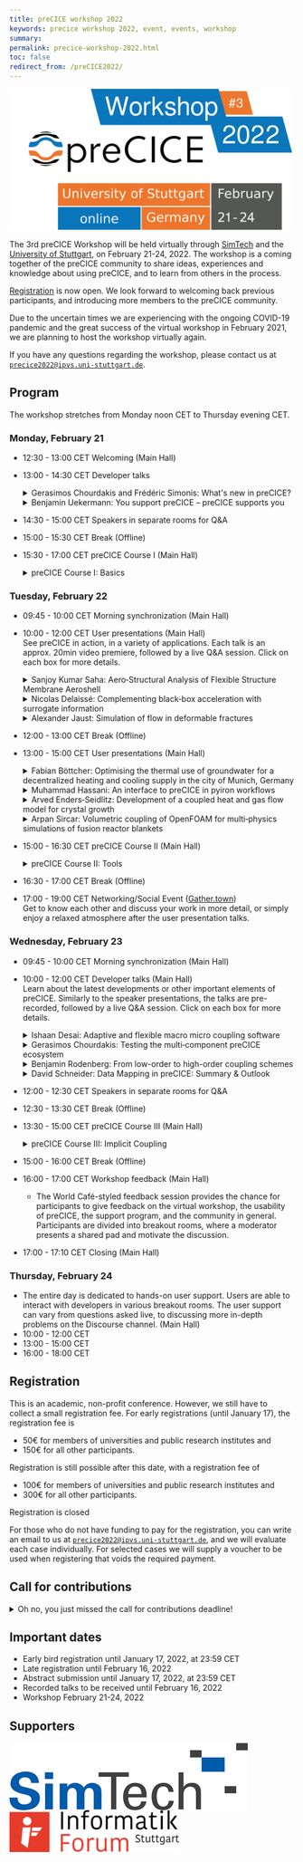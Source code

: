 ```yaml
---
title: preCICE workshop 2022
keywords: precice workshop 2022, event, events, workshop
summary:
permalink: precice-workshop-2022.html
toc: false
redirect_from: /preCICE2022/
---
```


<img class="img-responsive center-block" src="images/events/precice2022.svg" alt="preCICE Workshop banner" style="max-width: 500px; margin:auto;">

The 3rd preCICE Workshop will be held virtually through [SimTech](https://www.simtech.uni-stuttgart.de/) and the [University of Stuttgart](https://www.uni-stuttgart.de/en/), on February 21-24, 2022. The workshop is a coming together of the preCICE community to share ideas, experiences and knowledge about using preCICE, and to learn from others in the process.

[Registration](https://precice.org/precice-workshop-2022.html#registration) is now open. We look forward to welcoming back previous participants, and introducing more members to the preCICE community.

Due to the uncertain times we are experiencing with the ongoing COVID-19 pandemic and the great success of the virtual workshop in February 2021, we are planning to host the workshop virtually again.

If you have any questions regarding the workshop, please contact us at [`precice2022@ipvs.uni-stuttgart.de`](mailto:precice2022@ipvs.uni-stuttgart.de).

## Program

The workshop stretches from Monday noon CET to Thursday evening CET.

### Monday, February 21

* 12:30 - 13:00 CET Welcoming (Main Hall)
* 13:00 - 14:30 CET Developer talks

    <details class="workshop-event" id="Chourdakis and Simonis"><summary> Gerasimos Chourdakis and Frédéric Simonis: What's new in preCICE?</summary>
    <p>Authors: <a href="https://www.in.tum.de/en/i05/people/personen/gerasimos-chourdakis/">Gerasimos Chourdakis</a>, <a href="https://www.in.tum.de/en/i05/people/personen/frederic-simonis/">Frédéric Simonis</a><br/>
    Affiliation: Technical University of Munich, Germany</p>
    <p>The core library became more robust, user-, and resource-friendly, while we restructured the tutorials and polished both bindings and adapters.
    In this talk, we will explore released as well as upcoming changes to both the library and the ecosystem as a whole.</p>
    </details>

    <details class="workshop-event" id="Uekermann"><summary>Benjamin Uekermann: You support preCICE – preCICE supports you</summary>
    <p>Authors: <a href="https://www.simtech.uni-stuttgart.de/exc/people/Uekermann/">Benjamin Uekermann</a><br/>
    Affiliation: University of Stuttgart, Germany</p>
    <p>Funding open-source research software such as preCICE in a sustainable manner is a challenge. Moreover, during the past year, the amount of support requests and collaborations has reached the manageable limit of the preCICE core team. We are introducing a preCICE support program to solve both issues – such that you can support preCICE and, thus, we can support you in a better and more reliable way. In this talk, we step you through our thought process that led to the program and discuss its funding and support options.</p>
    </details>

* 14:30 - 15:00 CET Speakers in separate rooms for Q&A
* 15:00 - 15:30 CET Break (Offline)
* 15:30 - 17:00 CET preCICE Course I (Main Hall)

  <details class="workshop-event" id="courseI"><summary>preCICE Course I: Basics</summary>
  <p>Instructors: <a href="https://www.in.tum.de/en/i05/people/personen/gerasimos-chourdakis/">Gerasimos Chourdakis</a>, <a href="https://www.simtech.uni-stuttgart.de/exc/people/Uekermann/">Benjamin Uekermann</a><br/>
  Affiliation: Technical University of Munich, University of Stuttgart, preCICE developers.</p>
  <p>A hands-on introduction to preCICE, recommended for new users that want to learn how to couple their own codes.</p>
  <p>In this first part, we couple two simple Python codes, discussing the basic methods of the preCICE API.</p>
  <p>We recommend to use the <a href="https://precice.org/installation-vm.html">preCICE Demo Virtual Machine</a> for the course. If you, however, prefer installing things on your system, you require preCICE v2.3, Python 3.6 or newer, and the Python bindings of preCICE. Optionally, please also install ParaView and gnuplot, or similar software to visualize VTK point data and CSV files.</p>
  </details>

### Tuesday, February 22

* 09:45 - 10:00 CET Morning synchronization (Main Hall)
* 10:00 - 12:00 CET User presentations (Main Hall)<br/>
  See preCICE in action, in a variety of applications. Each talk is an approx. 20min video premiere, followed by a live Q&A session.
  Click on each box for more details.<br/>

    <details class="workshop-event" id="Saha"><summary>Sanjoy Kumar Saha: Aero‐Structural Analysis of Flexible Structure Membrane Aeroshell</summary>
    <p>Authors: <a>Sanjoy Kumar Saha</a><br/>
    Affiliation: Hokkaido University, Japan</p>
    <p>Atmospheric entry is one of the most critical phases in planetary exploration missions due to
    the strong heating, communication blackout and aerodynamic loads caused by the high
    velocity of the capsule. The use of a deployable aerodynamic decelerator with flexible
    membrane as an entry vehicle is a convenient concept that has drawn significant research attention because it provides reduced aerodynamic heating with low ballistic coefficient.</p>
    <p>In this study, the membrane aeroshell was investigated by a fluid‐structure interaction (FSI)
    model based on open‐source fluid solver SU2, computational structural solver CalculiX and
    coupling library preCICE. The present analysis model accurately recreated fundamental flow
    features such as swing motion, shock waves, and the expansion area in the flow field
    simulation. The aeroshell was elastically deformed by aerodynamic force caused by the large
    pressure difference between the front and rear side of the vehicle.</p>
    </details>

    <details class="workshop-event" id="Delaissé"><summary>Nicolas Delaissé: Complementing black‐box acceleration with surrogate information</summary>
    <p>Authors: <a>Nicolas Delaissé</a><br/>
    Affiliation: Ghent University, Belgium</p>
    <p>For partitioned simulation of strongly coupled fluid‐structure interaction problems, an implicit
    coupling scheme with a quasi‐Newton acceleration is often used. All quasi‐Newton
    acceleration methods now implemented in preCICE use the solvers as black‐boxes. However,
    by solving a simplified version of the problem at the start of each time step, both an initial
    Jacobian and solution are obtained, which can subsequently be used as starting point of the
    actual simulation. This method is called IQN‐ILSM. The simplified version of the problem –
    termed surrogate model – can have a coarser mesh or just simplified physics. A prerequisite is
    that the calculation time is significantly less than the actual problem. Finally, also the Jacobian
    and solution from the previous time step can be regarded as surrogate model, resulting in a
    reuse method without large square matrices.
    </p>
    </details>

    <details class="workshop-event" id="Jaust"><summary>Alexander Jaust: Simulation of flow in deformable fractures</summary>
    <p>Authors: <a>Alexander Jaust</a>, Miriam Schulte<br/>
    Affiliation: University of Stuttgart, Germany</p>
    <p>As part of the SFB1313 we work on coupled porous-media applications. This includes the prediction of fluid flow in and deformation of fractures in a porous medium. These predictions are important for hydraulic applications and hydro-fracking. We present an approach to simulate such applications based on a mixed-dimensional model using FEniCS and preCICE. This approach avoids the ill-conditioned monolithic problem and is suitable for, both, single fractures and fracture networks </p>
    </details>

* 12:00 - 13:00 CET Break (Offline)
* 13:00 - 15:00 CET User presentations (Main Hall)

    <details class="workshop-event" id="Böttcher"><summary>Fabian Böttcher: Optimising the thermal use of groundwater for a decentralized heating and cooling supply in the city of Munich, Germany</summary>
    <p>Authors: <a>Fabian Böttcher</a><br/>
    Affiliation: Technical University of Munich, Germany</p>
    <p>Shallow geothermal energy can contribute to a regenerative supply of urban heating and cooling and hence, reduce primary energy consumption and greenhouse gas emissions. In Munich, which hosts a productive aquifer, conditions are favourable for thermal use. Thus, the future development of this already intensely used urban aquifer holds challenges to avoid conflicting uses, but also opportunities to build synergies and balance the energy budget. The project GEO.KW took up this challenge and developed an optimisation tool for the thermal use of groundwater. The core element is the coupling between a thermal‐hydraulic groundwater model (PFLOTRAN) and a linear optimisation model for distributed energy systems (urbs) using preCICE. The optimisation integrates restrictions from water protection, like temperature or extraction limits, and analyses conventional systems alongside with thermal use. As cost factor in the optimisation, greenhouse gas emissions and economic cost is evaluated. </p>
    </details>

    <details class="workshop-event" id="Hassani"><summary>Muhammad Hassani: An interface to preCICE in pyiron workflows</summary>
    <p>Authors: <a>Muhammad Hassani</a><br/>
    Affiliation: Max Planck Institute for iron research, Germany</p>
    <p>Pyiron is an IDE for materials science, in which all steps to develop and run complex simulation
    workflows can be performed. This includes the initial setup, the remote/interactive submission
    on HPC clusters, the post‐processing, as well as the management, mining, and visualization of
    the data. Additionally, pyiron provides a high‐level unified language for multiple simulation
    tools. Examples are molecular dynamics simulations with LAMMPS or simulations of the
    elastoplastic response of materials with DAMASK.</p>
    <p>Using a Jupyter environment, pyiron worklows are easily accessible, can be shared alongside
    their publications, are reproducible and reusable, with interoperability between various
    simulation tools.</p>
    <p>Here, we present our recently developed pyiron job class to couple continuum scale tools using
    the preCICE python API. An example of two FEniCS simulations, coupled to solve heat transfer
    equations, is chosen as a demonstrator to highlight the ease and flexibility of using pyiron. </p>
    </details>

    <details class="workshop-event" id="Enders‐Seidlitz"><summary>Arved Enders‐Seidlitz: Development of a coupled heat and gas flow model for crystal growth</summary>
    <p>Authors: <a>Arved Enders‐Seidlitz</a><br/> Affiliation: Leibniz Institute for Crystal Growth, Germany</p>
    <p>Crystal growth simulations involve a variety of physical phenomena, e.g., heat transfer, gas and
    melt flows, electromagnetism and thermal stresses. The Finite element (FEM) and Finite
    volume methods (FVM) have been selected as the main simulation tools for a new crystal
    growth model. Currently, 2D axisymmetric heat transfer including radiation, phase change and
    inductive heating are implemented using FEM in Elmer and FEniCSx. The FVM solver
    OpenFOAM has been chosen for gas flow simulations. In this contribution, the coupling
    strategy between Elmer‐OpenFOAM / FEniCSx‐OpenFOAM using preCICE library is discussed.
    First test cases are evaluated for both couplings, and requirements for future development are
    analyzed.</p>
    </details>

    <details class="workshop-event" id="Sircar"><summary>Arpan Sircar: Volumetric coupling of OpenFOAM for multi‐physics simulations of fusion reactor blankets</summary>
    <p>Authors: <a>Arpan Sircar</a><br/>Affiliation: Oak Ridge National Laboratory, USA</p>
    <p>preCICE was mainly developed for surface coupling of multiple codes. In the present work, the
    capability of volumetric coupling using preCICE’s OpenFOAM adapter is tested. This is
    performed using cell‐level interpolations and operator‐splitting of OpenFOAM solvers. The
    sensitivity to different mapping schemes, time interpolation windows and acceleration
    techniques are studied. This is primarily a work in progress to ascertain whether preCICE’s
    capabilities can be used out of the box to perform volumetric coupling. While current tests are
    only limited to OpenFOAM solver, coupling with other home‐grown and commercial codes
    such as Diablo for structural simulations and MCNP/Shift for neutronic simulations are
    underway.</p>
    <p>The broader goal of the current project is to develop an integrated simulation environment for
    the coupled neutronic, thermal‐hydraulic, and plasma‐physics simulation of plasma, vacuum
    vessel, and blanket of conceptual fusion reactors.</p>
    </details>

* 15:00 - 16:30 CET preCICE Course II (Main Hall)

  <details class="workshop-event" id="courseII"><summary>preCICE Course II: Tools</summary>
  <p>Instructors: <a href="https://www.in.tum.de/en/i05/people/personen/gerasimos-chourdakis/">Gerasimos Chourdakis</a>, <a href="https://www.simtech.uni-stuttgart.de/exc/people/Uekermann/">Benjamin Uekermann</a><br/>
  Affiliation: Technical University of Munich, University of Stuttgart, preCICE developers.</p>
  <p>A hands-on introduction to preCICE, recommended for new users that want to learn how to couple their own codes.</p>  
  <p>In this second part, we take a tour over available tools to configure, understand, and post-process preCICE simulations. More specifically, we have a look at the preCICE logger, config visualizer, mesh exports, and watchpoints of preCICE. We also discuss common tips for visualizing partitioned simulations in ParaView.</p>
  </details>

* 16:30 - 17:00 CET Break (Offline)
* 17:00 - 19:00 CET Networking/Social Event ([Gather.town](https://app.gather.town/app))<br/>
  Get to know each other and discuss your work in more detail, or simply enjoy a relaxed atmosphere after the user presentation talks.

### Wednesday, February 23

* 09:45 - 10:00 CET Morning synchronization (Main Hall)
* 10:00 - 12:00 CET Developer talks (Main Hall)<br/>
  Learn about the latest developments or other important elements of preCICE.
  Similarly to the speaker presentations, the talks are pre-recorded, followed by a live Q&A session.
  Click on each box for more details.<br/>

   <details class="workshop-event" id="Desai"><summary>Ishaan Desai: Adaptive and flexible macro micro coupling software</summary>
   <p>Authors: <a href="https://www.ipvs.uni-stuttgart.de/institute/team/Desai/">Ishaan Desai</a><br/>Affiliation: University of Stuttgart, Germany</p>
   <p>For many challenging applications in simulation technology, micro-scale phenomena often dominates macro-scale behavior. We present a novel software and algorithm framework called the Micro Manager to couple existing micro-scale and macro-scale simulation programs in a black-box fashion. The Micro Manager calls all micro-scale simulations as libraries and it is itself coupled to the macro-scale simulation using preCICE. Using results of parallel simulations we show that adaptive initialization of micro simulations is critical. Load balancing strategies in the context of adaptive macro-micro coupled simulations are also shown. The working of the Micro Manager is demonstrated using a two-scale porous media application. Application of the Micro Manager in two-scale simulations in the field of human body modeling are also discussed.</p>
   </details>

   <details class="workshop-event" id="Chourdakis"><summary>Gerasimos Chourdakis: Testing the multi‐component preCICE ecosystem </summary>
   <p>Authors: <a href="https://www.in.tum.de/en/i05/people/personen/gerasimos-chourdakis/">Gerasimos Chourdakis</a><br/> Affiliation: Technical University of Munich, Germany</p>
   <p>With several bindings, adapters, tutorials, and more components now in its arsenal, preCICE is now much more than a coupling library: it is a rapidly growing multiphysics ecosystem. One small code contribution in any of the involved repositories can have side-effects on the building, running, and computations of any downstream component. Creating a sustainable testing framework for such a complex ecosystem is not trivial. This talk will discuss the status quo of testing complete coupled simulations for regressions, the ideal system for all the involved stakeholders, challenges specific to preCICE, and novel solutions that will lead us to the new preCICE system tests.</p>
   </details>

    <details class="workshop-event" id="Rodenberg"><summary>Benjamin Rodenberg: From low-order to high-order coupling schemes </summary>
    <p>Authors: <a href="https://www.in.tum.de/en/i05/people/personen/benjamin-rueth/">Benjamin Rodenberg</a><br/>Affiliation: Technical University of Munich, Germany</p>
    <p>preCICE offers explicit and implicit coupling schemes. They often can only reach first-order accuracy in time. We currently develop an extended coupling scheme that allows time interpolation of coupling data. With this coupling scheme one can generally reach higher order. In this talk I give a practical introduction for low-order and high-order coupling schemes in preCICE.</p>
    </details>

   <details class="workshop-event" id="Schneider"><summary>David Schneider: Data Mapping in preCICE: Summary & Outlook</summary>
   <p>Authors: <a href="https://www.ipvs.uni-stuttgart.de/institute/team/Schneider-00056/">David Schneider</a><br/>Affiliation: University of Stuttgart, Germany</p>
   <p> This talk starts with an overview of the mapping methods as recently published in our new <a href="https://arxiv.org/abs/2109.14470"> reference paper </a>. The published results highlight important properties of the individual methods currently available in preCICE in terms of accuracy, performance as well as stability. In order to improve on these results and extend the flexibility of preCICE in the future, new mapping methods are currently under development. In particular, gradient-based mappings as well as partition of unity approaches are introduced and discussed.</p>
   </details>

* 12:00 - 12:30 CET Speakers in separate rooms for Q&A
* 12:30 - 13:30 CET Break (Offline)
* 13:30 - 15:00 CET preCICE Course III (Main Hall)

  <details class="workshop-event" id="courseIII"><summary>preCICE Course III: Implicit Coupling</summary>
  <p>Instructors: <a href="https://www.in.tum.de/en/i05/people/personen/gerasimos-chourdakis/">Gerasimos Chourdakis</a>, <a href="https://www.simtech.uni-stuttgart.de/exc/people/Uekermann/">Benjamin Uekermann</a><br/>
  Affiliation: Technical University of Munich, University of Stuttgart, preCICE developers.</p>
  <p>A hands-on introduction to preCICE, recommended for new users that want to learn how to couple their own codes.</p>  
  <p>In this third part, we use a conjugate heat conduction scenario coupling OpenFOAM with Nutils to study implicit coupling.</p>
  <p>If you do not use the <a href="https://precice.org/installation-vm.html">preCICE Demo Virtual Machine</a>, you additionally require Nutils 6, OpenFOAM (e.g. v2112), and the latest OpenFOAM adapter for this part.</p>
  </details>

* 15:00 - 16:00 CET Break (Offline)
* 16:00 - 17:00 CET Workshop feedback (Main Hall)
  * The World Café-styled feedback session provides the chance for participants to give feedback on the virtual workshop, the usability of preCICE, the support program, and the community in general. Participants are divided into breakout rooms, where a moderator presents a shared pad and motivate the discussion.
* 17:00 - 17:10 CET Closing (Main Hall)

### Thursday, February 24

* The entire day is dedicated to hands-on user support. Users are able to interact with developers in various breakout rooms. The user support can vary from questions asked live, to discussing more in-depth problems on the Discourse channel. (Main Hall)
* 10:00 - 12:00 CET
* 13:00 - 15:00 CET
* 16:00 - 18:00 CET

## Registration

This is an academic, non-profit conference. However, we still have to collect a small registration fee.
For early registrations (until January 17), the registration fee is

* 50€ for members of universities and public research institutes and
* 150€ for all other participants.

Registration is still possible after this date, with a registration fee of

* 100€ for members of universities and public research institutes and
* 300€ for all other participants.

Registration is closed

For those who do not have funding to pay for the registration, you can write an email to us at [`precice2022@ipvs.uni-stuttgart.de`](mailto:precice2022@ipvs.uni-stuttgart.de), and we will evaluate each case individually. For selected cases we will supply a voucher to be used when registering that voids the required payment.

## Call for contributions

<details><summary>Oh no, you just missed the call for contributions deadline!</summary>
<p> Please note that this is not a classical scientific conference, but a user and developer meeting. Contributions are very welcome, if they fit the purpose, but not mandatory. We ask for contributions in the form of pre-recorded talks.</p>

<p>Possible contributions include (non-exclusively):
<ul>
<li>New adapters for community codes</li>
<li>Coupling numerics</li>
<li>Comparison of different mapping, coupling, and communication methods</li>
<li>Coupling boundary conditions</li>
<li>Multi-scale coupling</li>
<li>Building, packaging, testing, documentation and other Research Software Engineering topics</li>
</ul>
</p>

<p>If you would like to submit a talk, please fill in the respective details during the registration process. We encourage all speakers to pre-record their talks (similar to the talks from <a href="https://www.youtube.com/playlist?list=PLM2obW2udWdoxe1TGVuJXyIRM2JA8pOEL">our last workshop</a>) and submit them a few days before the workshop starts. However, for special cases, a live presentation is still possible. If you want to give a live presentation, please write to us at <a href="mailto:precice2022@ipvs.uni-stuttgart.de">precice2022@ipvs.uni-stuttgart.de</a> so that we can work with you for the planning of your talk. Have a look at the <a href="https://precice.org/precice-workshop-2022.html#important-dates">important dates</a> below for relevant deadlines.</p>

</details>

## Important dates

* Early bird registration until January 17, 2022, at 23:59 CET
* Late registration until February 16, 2022
* Abstract submission until January 17, 2022, at 23:59 CET
* Recorded talks to be received until February 16, 2022
* Workshop February 21-24, 2022

## Supporters

 <img src="images/simtech.png" alt="SimTech" style="float:left; padding-right:150px; max-width: 450px; margin:auto;">
 <img src="images/logo-infos.png" alt="Infos" style="max-width: 300px; margin:auto;">
